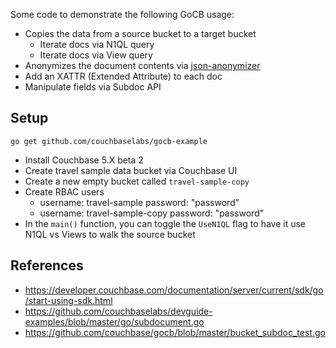 
Some code to demonstrate the following GoCB usage:

- Copies the data from a source bucket to a target bucket
    - Iterate docs via N1QL query
    - Iterate docs via View query
- Anonymizes the document contents via [json-anonymizer](https://github.com/tleyden/json-anonymizer)
- Add an XATTR (Extended Attribute) to each doc
- Manipulate fields via Subdoc API

## Setup

```
go get github.com/couchbaselabs/gocb-example
```

- Install Couchbase 5.X beta 2
- Create travel sample data bucket via Couchbase UI
- Create a new empty bucket called `travel-sample-copy`
- Create RBAC users
    - username: travel-sample password: "password"
    - username: travel-sample-copy password: "password"
- In the `main()` function, you can toggle the `UseN1QL` flag to have it use N1QL vs Views to walk the source bucket

## References

* https://developer.couchbase.com/documentation/server/current/sdk/go/start-using-sdk.html
* https://github.com/couchbaselabs/devguide-examples/blob/master/go/subdocument.go
* https://github.com/couchbase/gocb/blob/master/bucket_subdoc_test.go